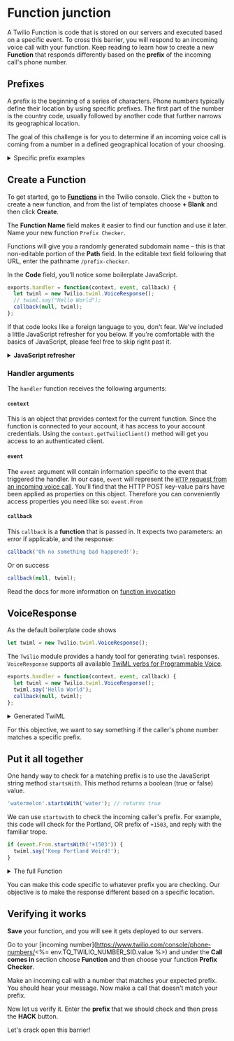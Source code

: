 # Function junction

A Twilio Function is code that is stored on our servers and executed based on a specific event. To cross this barrier, you will respond to an incoming voice call with your function. Keep reading to learn how to create a new **Function** that responds differently based on the **prefix** of the incoming call's phone number.

## Prefixes

A prefix is the beginning of a series of characters. Phone numbers typically define their location by using specific prefixes. The first part of the number is the country code, usually followed by another code that further narrows its geographical location.

The goal of this challenge is for you to determine if an incoming voice call is coming from a number in a defined geographical location of your choosing.

<details>
  <summary>Specific prefix examples</summary>

  The numbers from the United States of America start with the country code `+1`. There is also an area code, which is used to group numbers in a specific area. Numbers based in the city of Portland, Oregon have an area code of `503`. So the prefix for the number `(503) 555-1212` would be `+1503`.

Let's take a look at a number in Berlin, Germany. The country code for Germany is `+49`. [Telephone numbers in Germany](https://en.wikipedia.org/wiki/Telephone_numbers_in_Germany) also support geographic regions. The area code for Berlin is `030`. You could then define a Berlin prefix as `+49030`.

</details>

## Create a Function

To get started, go to [**Functions**](https://www.twilio.com/console/runtime/functions/manage) in the Twilio console. Click the `+` button to create a new function, and from the list of templates choose **+ Blank** and then click **Create**.

The **Function Name** field makes it easier to find our function and use it later. Name your new function `Prefix Checker`.

Functions will give you a randomly generated subdomain name – this is that  non-editable portion of the **Path** field. In the editable text field following that URL, enter the pathname `/prefix-checker`.

In the **Code** field, you'll notice some boilerplate JavaScript.

```javascript
exports.handler = function(context, event, callback) {
  let twiml = new Twilio.twiml.VoiceResponse();
  // twiml.say("Hello World");
  callback(null, twiml);
};
```

If that code looks like a foreign language to you, don't fear. We've included a little JavaScript refresher for you below. If you're comfortable with the basics of JavaScript, please feel free to skip right past it.

<details>
    <summary><strong>JavaScript refresher</strong></summary>

JavaScript is a prototype-based language. It supports Functional Programming (FP) concepts as well as a smattering of Object-Oriented Programming (OOP) capabilities. This combination of concepts has been known to confuse developers that usually code in one or the other paradigm.

The first line of that code is a pretty great example of the conceptual collision:

```javascript
exports.handler = function(context, event, callback) {
```

On this line, `exports` is an **object**. The **property** `handler` is assigned to a newly created anonymous `function`. Three **parameters** are defined by that anonymous function's `context`, `event`, and `callback`.

An important thing to note here is that `exports` is a special object that assists in exposing functions for the module to use. By exporting the `handler` function, we define the function that should be called to handle a special event. When that defined event occurs, Twilio will call this function, passing in the 3 arguments that match the parameters mentioned above.

We'll explore those parameters here in a bit, but first, let's do a little review of variables.

<details>
    <summary>Variables refresher</summary>

We give things names so that we can refer to them later. Variables are a name in our code that refers to a value that was previously created. We create variables so we can refer to the value later by name.

```javascript
let twiml = new Twilio.twiml.VoiceResponse();
```

This line creates a new variable named `twiml`. The [`let`](https://developer.mozilla.org/en-US/docs/Web/JavaScript/Reference/Statements/let) statement defines a new named variable available to our anonymous function body.

</details>

```javascript
let twiml = new Twilio.twiml.VoiceResponse();
```

This line creates a new variable named `twiml` and stores an **instance** of a `Twilio.twiml.VoiceResponse`. The `Twilio` module is included for your use in every Function. We'll take a look at how to use a `VoiceResponse` object for our needs here shortly.

```javascript
// twiml.say("Hello World");
```

The leading double forward slashes on this line, `//`, provide an example of how you can provide **comments** for readers of your code. Due to this line being commented out, the code will not run. The code has been intentionally left here for you to see how you might interact with the `VoiceResponse` object.

This line, if uncommented, would call the **method** `say` on the `twiml` instance and then pass in the **string** `"Hello World"`. You might notice that this method must change the `twiml` instance directly, as we don't capture any return value.

We'll discuss this more shortly. Before that, let's do a quick refresher on strings.

<details>
    <summary>String refresher</summary>

Strings represent a series of characters all strung together, like a banner at a birthday party. In JavaScript, you can create strings by surrounding them with quotes:

```javascript
let lyrics = 'Never gonna give you up';
let singer = 'Rick Astley';
```

You can use either single `'` or  double `"` quotes to create a string. Strings are objects and therefore have [many methods](https://developer.mozilla.org/en-US/docs/Web/JavaScript/Reference/Global_Objects/String) available to them.

```javascript
lyrics.toUppercase(); // returns "NEVER GONNA GIVE YOU UP"
```

</details>
</details>

### Handler arguments

The `handler` function receives the following arguments:

#### `context`

This is an object that provides context for the current function. Since the function is connected to your account, it has access to your account credentials. Using the `context.getTwilioClient()` method will get you access to an authenticated client.

#### `event`

The `event` argument will contain information specific to the event that triggered the handler. In our case, `event` will represent the [`HTTP` request from an incoming voice call](https://www.twilio.com/docs/voice/twiml#request-parameters). You'll find that the HTTP POST key-value pairs have been applied as properties on this object. Therefore you can conveniently access properties you need like so: `event.From`

#### `callback`

This `callback` is a **function** that is passed in. It expects two parameters: an error if applicable, and the response:

```javascript
callback('Oh no something bad happened!');
```

Or on success

```javascript
callback(null, twiml);
```

Read the docs for more information on [function invocation](https://www.twilio.com/docs/runtime/functions/invocation)

## VoiceResponse

As the default boilerplate code shows

```javascript
let twiml = new Twilio.twiml.VoiceResponse();
```

The `Twilio` module provides a handy tool for generating `twiml` responses. `VoiceResponse` supports all available [TwiML verbs for Programmable Voice](https://www.twilio.com/docs/voice/twiml).

```javascript
exports.handler = function(context, event, callback) {
  let twiml = new Twilio.twiml.VoiceResponse();
  twiml.say('Hello World');
  callback(null, twiml);
};
```

<details>
    <summary>Generated TwiML</summary>

```xml
<?xml version="1.0" encoding="UTF-8"?>
<Response>
    <Say>Hello World</Say>
</Response>
```

</details>

For this objective, we want to say something if the caller's phone number matches a specific prefix.

## Put it all together

One handy way to check for a matching prefix is to use the JavaScript string method `startsWith`. This method returns a boolean (true or false) value.

```javascript
'watermelon'.startsWith('water'); // returns true
```

We can use `startswith` to check the incoming caller's prefix. For example, this code will check for the Portland, OR prefix of `+1503`, and reply with the familiar trope.

```javascript
if (event.From.startsWith('+1503')) {
  twiml.say('Keep Portland Weird!');
}
```

<details>
    <summary>The full Function</summary>

```javascript
exports.handler = function(context, event, callback) {
  let twiml = new Twilio.twiml.VoiceResponse();
  twiml.say('Hello World');
  if (event.From.startsWith('+1503')) {
    twiml.say('Keep Portland Weird!');
  }
  callback(null, twiml);
};
```

This code will generate the following TwiML response **if** the incoming phone number has the prefix `+1503`:

```xml
<?xml version="1.0" encoding="UTF-8"?>
<Response>
    <Say>Hello World</Say>
    <Say>Keep Portland Weird</Say>
</Response>
```
</details>

You can make this code specific to whatever prefix you are checking. Our  objective is to make the response different based on a specific location.

## Verifying it works

**Save** your function, and you will see it gets deployed to our servers.

Go to your [incoming number](https://www.twilio.com/console/phone-numbers/<%= env.TQ_TWILIO_NUMBER_SID.value %>) and under the **Call comes in** section choose **Function** and then choose your function **Prefix Checker**.

Make an incoming call with a number that matches your expected prefix. You should hear your message. Now make a call that doesn't match your prefix.

Now let us verify it. Enter the **prefix** that we should check and then press the **HACK** button.

Let's crack open this barrier!

